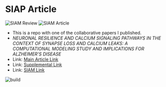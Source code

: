# SIAP Article
![SIAM Review](https://img.shields.io/badge/SIAM-Review-blue?style=for-the-badge&logo=latex) ![SIAM Article](https://img.shields.io/badge/SIAM-Article-brightgreen?style=for-the-badge&logo=latex)
- This is a repo with one of the collaborative papers I published.
- *NEURONAL RESILIENCE AND CALCIUM SIGNALING PATHWAYS IN THE CONTEXT OF SYNAPSE LOSS AND CALCIUM LEAKS: A COMPUTATIONAL MODELING STUDY AND IMPLICATIONS FOR ALZHEIMER'S DISEASE*
- Link: [Main Article Link](https://github.com/jarosado0911/SIAPArticleCoupled1d/blob/main/pdf/ex_article.pdf)
- Link: [Supplemental Link](https://github.com/jarosado0911/SIAPArticleCoupled1d/blob/main/pdf/ex_supplement.pdf)
- Link: [SIAM Link](https://epubs.siam.org/doi/10.1137/23M1557842#supplementary-materials)
  
![build](https://github.com/jarosado0911/SIAPArticleCoupled1d/actions/workflows/build.yml/badge.svg) 



